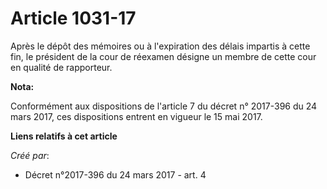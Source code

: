 # Article 1031-17

Après le dépôt des mémoires ou à l'expiration des délais impartis à cette fin, le président de la cour de réexamen désigne un
membre de cette cour en qualité de rapporteur.

**Nota:**

Conformément aux dispositions de l'article 7 du décret n° 2017-396 du 24 mars 2017, ces dispositions entrent en vigueur le 15
mai 2017.

**Liens relatifs à cet article**

_Créé par_:

  - Décret n°2017-396 du 24 mars 2017 - art. 4
